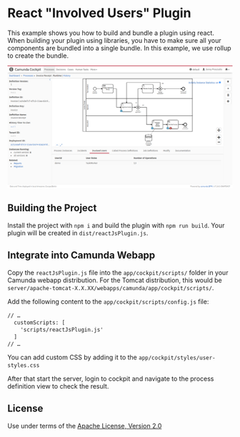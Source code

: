 React "Involved Users" Plugin 
=======================================

This example shows you how to build and bundle a plugin using react. When building your plugin using libraries, you have to make sure all your components are bundled into a single bundle. In this example, we use rollup to create the bundle.  


![Screenshot](screenshot.png)


Building the Project
--------------------

Install the project with `npm i` and build the plugin with `npm run build`. Your plugin will be created in `dist/reactJsPlugin.js`.

Integrate into Camunda Webapp
-----------------------------

Copy the `reactJsPlugin.js` file into the `app/cockpit/scripts/` folder in your Camunda webapp distribution.
For the Tomcat distribution, this would be `server/apache-tomcat-X.X.XX/webapps/camunda/app/cockpit/scripts/`.

Add the following content to the `app/cockpit/scripts/config.js` file:

```
// …
  customScripts: [
    'scripts/reactJsPlugin.js'
  ]
// …
```

You can add custom CSS by adding it to the `app/cockpit/styles/user-styles.css`

After that start the server, login to cockpit and navigate to the process definition view to check the result.

License
-------

Use under terms of the [Apache License, Version 2.0](http://www.apache.org/licenses/LICENSE-2.0)
